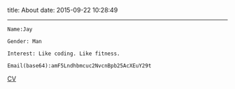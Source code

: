 title: About
date: 2015-09-22 10:28:49

---

```
Name:Jay

Gender: Man

Interest: Like coding. Like fitness.

Email(base64):amF5Lndhbmcuc2NvcnBpb25AcXEuY29t

```

<a href='/cv.html'>CV</a>
